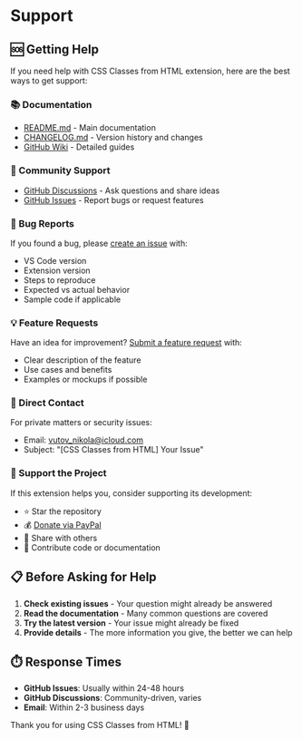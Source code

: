 # Support

## 🆘 Getting Help

If you need help with CSS Classes from HTML extension, here are the best ways to get support:

### 📚 Documentation
- [README.md](../README.md) - Main documentation
- [CHANGELOG.md](../CHANGELOG.md) - Version history and changes
- [GitHub Wiki](https://github.com/VuToV-Mykola/css-classes-from-html/wiki) - Detailed guides

### 💬 Community Support
- [GitHub Discussions](https://github.com/VuToV-Mykola/css-classes-from-html/discussions) - Ask questions and share ideas
- [GitHub Issues](https://github.com/VuToV-Mykola/css-classes-from-html/issues) - Report bugs or request features

### 🐛 Bug Reports
If you found a bug, please [create an issue](https://github.com/VuToV-Mykola/css-classes-from-html/issues/new/choose) with:
- VS Code version
- Extension version
- Steps to reproduce
- Expected vs actual behavior
- Sample code if applicable

### 💡 Feature Requests
Have an idea for improvement? [Submit a feature request](https://github.com/VuToV-Mykola/css-classes-from-html/issues/new/choose) with:
- Clear description of the feature
- Use cases and benefits
- Examples or mockups if possible

### 📧 Direct Contact
For private matters or security issues:
- Email: vutov_nikola@icloud.com
- Subject: "[CSS Classes from HTML] Your Issue"

### 💖 Support the Project
If this extension helps you, consider supporting its development:
- ⭐ Star the repository
- 💰 [Donate via PayPal](https://www.paypal.com/paypalme/vutov_nikola@icloud.com)
- 📢 Share with others
- 🤝 Contribute code or documentation

## 📋 Before Asking for Help

1. **Check existing issues** - Your question might already be answered
2. **Read the documentation** - Many common questions are covered
3. **Try the latest version** - Your issue might already be fixed
4. **Provide details** - The more information you give, the better we can help

## ⏱️ Response Times

- **GitHub Issues**: Usually within 24-48 hours
- **GitHub Discussions**: Community-driven, varies
- **Email**: Within 2-3 business days

Thank you for using CSS Classes from HTML! 🙏